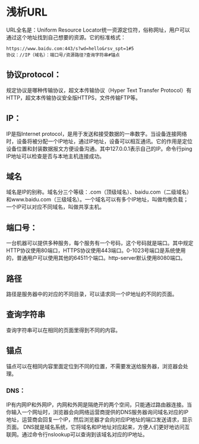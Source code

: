 # 浅析URL
URL全名是：Uniform Resource Locator统一资源定位符，俗称网址，用户可以通过这个地址找到自己想要的资源。它的标准格式：

    https://www.baidu.com:443/s?wd=hello&rsv_spt=1#5
    协议：//IP（域名）：端口号/资源路径?查询字符串#锚点

## 协议protocol：
规定协议是哪种传输协议，超文本传输协议（Hyper Text Transfer Protocol）有HTTP，超文本传输协议安全版HTTPS，文件传输FTP等。
## IP：
IP是指Internet protocol，是用于发送和接受数据的一串数字。当设备连接网络时，设备将被分配一个IP地址，通过IP地址，设备可以相互通讯。它的作用是定位设备位置和封装数据报文方便设备沟通。其中127.0.0.1表示自己的IP。命令行ping IP地址可以检查是否与本地主机连接成功。
## 域名
域名是IP的别称。域名分三个等级：.com（顶级域名）、baidu.com（二级域名）和www.baidu.com（三级域名）。一个域名可以有多个IP地址，叫做均衡负载；一个IP可以对应不同域名，叫做共享主机。
## 端口号：
一台机器可以提供多种服务，每个服务有一个号码，这个号码就是端口。其中规定HTTP协议使用80端口，HTTPS协议使用443端口。0-1023号端口是系统使用的，普通用户可以使用其他的64511个端口。http-server默认使用8080端口。
## 路径
路径是服务器中的对应的不同目录，可以请求同一个IP地址的不同的页面。
## 查询字符串
查询字符串可以在相同的页面里得到不同的内容。
## 锚点
锚点可以在相同内容里面定位到不同的位置，不需要发送给服务器，浏览器会处理。


### DNS：
IP有内网IP和外网IP，内网和外网是隔绝开的两个空间，只能通过路由器连接。当你输入一个网址时，浏览器会向网络运营商提供的DNS服务器询问域名对应的IP地址，运营商会回复一个IP，然后浏览器才会向对应IP地址的端口发送请求，显示页面。
DNS就是域名系统，它将域名和IP地址对应起来，方便人们更好地访问互联网。通过命令行nslookup可以查询到该域名对应的IP地址。